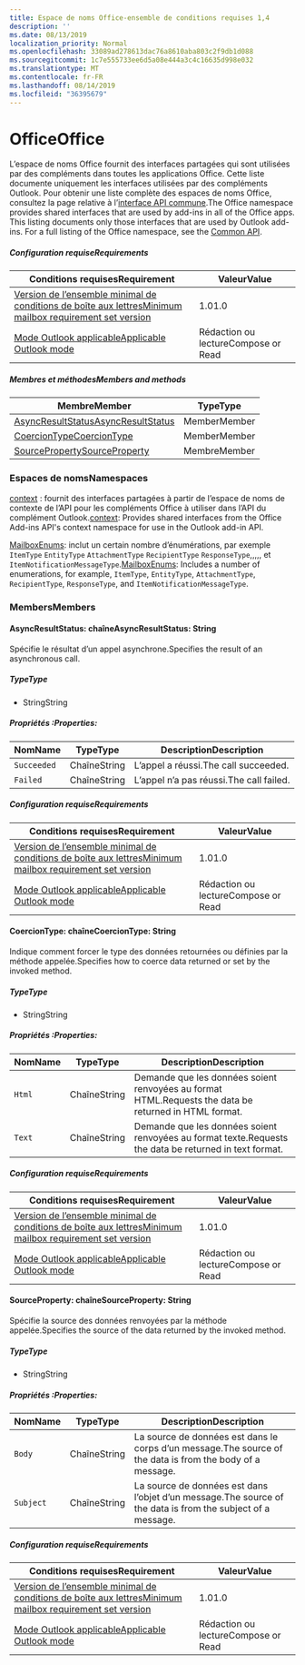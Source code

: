 ```yaml
---
title: Espace de noms Office-ensemble de conditions requises 1,4
description: ''
ms.date: 08/13/2019
localization_priority: Normal
ms.openlocfilehash: 33089ad278613dac76a8610aba803c2f9db1d088
ms.sourcegitcommit: 1c7e555733ee6d5a08e444a3c4c16635d998e032
ms.translationtype: MT
ms.contentlocale: fr-FR
ms.lasthandoff: 08/14/2019
ms.locfileid: "36395679"
---
```

# <a name="office"></a><span data-ttu-id="ea6ab-102">Office</span><span class="sxs-lookup"><span data-stu-id="ea6ab-102">Office</span></span>

<span data-ttu-id="ea6ab-p101">L’espace de noms Office fournit des interfaces partagées qui sont utilisées par des compléments dans toutes les applications Office. Cette liste documente uniquement les interfaces utilisées par des compléments Outlook. Pour obtenir une liste complète des espaces de noms Office, consultez la page relative à l’[interface API commune](/javascript/api/office).</span><span class="sxs-lookup"><span data-stu-id="ea6ab-p101">The Office namespace provides shared interfaces that are used by add-ins in all of the Office apps. This listing documents only those interfaces that are used by Outlook add-ins. For a full listing of the Office namespace, see the [Common API](/javascript/api/office).</span></span>

##### <a name="requirements"></a><span data-ttu-id="ea6ab-105">Configuration requise</span><span class="sxs-lookup"><span data-stu-id="ea6ab-105">Requirements</span></span>

|<span data-ttu-id="ea6ab-106">Conditions requises</span><span class="sxs-lookup"><span data-stu-id="ea6ab-106">Requirement</span></span>| <span data-ttu-id="ea6ab-107">Valeur</span><span class="sxs-lookup"><span data-stu-id="ea6ab-107">Value</span></span>|
|---|---|
|[<span data-ttu-id="ea6ab-108">Version de l’ensemble minimal de conditions de boîte aux lettres</span><span class="sxs-lookup"><span data-stu-id="ea6ab-108">Minimum mailbox requirement set version</span></span>](/office/dev/add-ins/reference/requirement-sets/outlook-api-requirement-sets)| <span data-ttu-id="ea6ab-109">1.0</span><span class="sxs-lookup"><span data-stu-id="ea6ab-109">1.0</span></span>|
|[<span data-ttu-id="ea6ab-110">Mode Outlook applicable</span><span class="sxs-lookup"><span data-stu-id="ea6ab-110">Applicable Outlook mode</span></span>](/outlook/add-ins/#extension-points)| <span data-ttu-id="ea6ab-111">Rédaction ou lecture</span><span class="sxs-lookup"><span data-stu-id="ea6ab-111">Compose or Read</span></span>|

##### <a name="members-and-methods"></a><span data-ttu-id="ea6ab-112">Membres et méthodes</span><span class="sxs-lookup"><span data-stu-id="ea6ab-112">Members and methods</span></span>

| <span data-ttu-id="ea6ab-113">Membre</span><span class="sxs-lookup"><span data-stu-id="ea6ab-113">Member</span></span> | <span data-ttu-id="ea6ab-114">Type</span><span class="sxs-lookup"><span data-stu-id="ea6ab-114">Type</span></span> |
|--------|------|
| [<span data-ttu-id="ea6ab-115">AsyncResultStatus</span><span class="sxs-lookup"><span data-stu-id="ea6ab-115">AsyncResultStatus</span></span>](#asyncresultstatus-string) | <span data-ttu-id="ea6ab-116">Member</span><span class="sxs-lookup"><span data-stu-id="ea6ab-116">Member</span></span> |
| [<span data-ttu-id="ea6ab-117">CoercionType</span><span class="sxs-lookup"><span data-stu-id="ea6ab-117">CoercionType</span></span>](#coerciontype-string) | <span data-ttu-id="ea6ab-118">Member</span><span class="sxs-lookup"><span data-stu-id="ea6ab-118">Member</span></span> |
| [<span data-ttu-id="ea6ab-119">SourceProperty</span><span class="sxs-lookup"><span data-stu-id="ea6ab-119">SourceProperty</span></span>](#sourceproperty-string) | <span data-ttu-id="ea6ab-120">Membre</span><span class="sxs-lookup"><span data-stu-id="ea6ab-120">Member</span></span> |

### <a name="namespaces"></a><span data-ttu-id="ea6ab-121">Espaces de noms</span><span class="sxs-lookup"><span data-stu-id="ea6ab-121">Namespaces</span></span>

<span data-ttu-id="ea6ab-122">[context](Office.context.md) : fournit des interfaces partagées à partir de l’espace de noms de contexte de l’API pour les compléments Office à utiliser dans l’API du complément Outlook.</span><span class="sxs-lookup"><span data-stu-id="ea6ab-122">[context](Office.context.md): Provides shared interfaces from the Office Add-ins API's context namespace for use in the Outlook add-in API.</span></span>

<span data-ttu-id="ea6ab-123">[MailboxEnums](/javascript/api/outlook/office.mailboxenums.attachmenttype?view=outlook-js-1.4): inclut un certain nombre d’énumérations, par exemple `ItemType` `EntityType` `AttachmentType` `RecipientType` `ResponseType`,,,,, et `ItemNotificationMessageType`.</span><span class="sxs-lookup"><span data-stu-id="ea6ab-123">[MailboxEnums](/javascript/api/outlook/office.mailboxenums.attachmenttype?view=outlook-js-1.4): Includes a number of enumerations, for example, `ItemType`, `EntityType`, `AttachmentType`, `RecipientType`, `ResponseType`, and `ItemNotificationMessageType`.</span></span>

### <a name="members"></a><span data-ttu-id="ea6ab-124">Members</span><span class="sxs-lookup"><span data-stu-id="ea6ab-124">Members</span></span>

#### <a name="asyncresultstatus-string"></a><span data-ttu-id="ea6ab-125">AsyncResultStatus: chaîne</span><span class="sxs-lookup"><span data-stu-id="ea6ab-125">AsyncResultStatus: String</span></span>

<span data-ttu-id="ea6ab-126">Spécifie le résultat d’un appel asynchrone.</span><span class="sxs-lookup"><span data-stu-id="ea6ab-126">Specifies the result of an asynchronous call.</span></span>

##### <a name="type"></a><span data-ttu-id="ea6ab-127">Type</span><span class="sxs-lookup"><span data-stu-id="ea6ab-127">Type</span></span>

*   <span data-ttu-id="ea6ab-128">String</span><span class="sxs-lookup"><span data-stu-id="ea6ab-128">String</span></span>

##### <a name="properties"></a><span data-ttu-id="ea6ab-129">Propriétés :</span><span class="sxs-lookup"><span data-stu-id="ea6ab-129">Properties:</span></span>

|<span data-ttu-id="ea6ab-130">Nom</span><span class="sxs-lookup"><span data-stu-id="ea6ab-130">Name</span></span>| <span data-ttu-id="ea6ab-131">Type</span><span class="sxs-lookup"><span data-stu-id="ea6ab-131">Type</span></span>| <span data-ttu-id="ea6ab-132">Description</span><span class="sxs-lookup"><span data-stu-id="ea6ab-132">Description</span></span>|
|---|---|---|
|`Succeeded`| <span data-ttu-id="ea6ab-133">Chaîne</span><span class="sxs-lookup"><span data-stu-id="ea6ab-133">String</span></span>|<span data-ttu-id="ea6ab-134">L’appel a réussi.</span><span class="sxs-lookup"><span data-stu-id="ea6ab-134">The call succeeded.</span></span>|
|`Failed`| <span data-ttu-id="ea6ab-135">Chaîne</span><span class="sxs-lookup"><span data-stu-id="ea6ab-135">String</span></span>|<span data-ttu-id="ea6ab-136">L’appel n’a pas réussi.</span><span class="sxs-lookup"><span data-stu-id="ea6ab-136">The call failed.</span></span>|

##### <a name="requirements"></a><span data-ttu-id="ea6ab-137">Configuration requise</span><span class="sxs-lookup"><span data-stu-id="ea6ab-137">Requirements</span></span>

|<span data-ttu-id="ea6ab-138">Conditions requises</span><span class="sxs-lookup"><span data-stu-id="ea6ab-138">Requirement</span></span>| <span data-ttu-id="ea6ab-139">Valeur</span><span class="sxs-lookup"><span data-stu-id="ea6ab-139">Value</span></span>|
|---|---|
|[<span data-ttu-id="ea6ab-140">Version de l’ensemble minimal de conditions de boîte aux lettres</span><span class="sxs-lookup"><span data-stu-id="ea6ab-140">Minimum mailbox requirement set version</span></span>](/office/dev/add-ins/reference/requirement-sets/outlook-api-requirement-sets)| <span data-ttu-id="ea6ab-141">1.0</span><span class="sxs-lookup"><span data-stu-id="ea6ab-141">1.0</span></span>|
|[<span data-ttu-id="ea6ab-142">Mode Outlook applicable</span><span class="sxs-lookup"><span data-stu-id="ea6ab-142">Applicable Outlook mode</span></span>](/outlook/add-ins/#extension-points)| <span data-ttu-id="ea6ab-143">Rédaction ou lecture</span><span class="sxs-lookup"><span data-stu-id="ea6ab-143">Compose or Read</span></span>|

#### <a name="coerciontype-string"></a><span data-ttu-id="ea6ab-144">CoercionType: chaîne</span><span class="sxs-lookup"><span data-stu-id="ea6ab-144">CoercionType: String</span></span>

<span data-ttu-id="ea6ab-145">Indique comment forcer le type des données retournées ou définies par la méthode appelée.</span><span class="sxs-lookup"><span data-stu-id="ea6ab-145">Specifies how to coerce data returned or set by the invoked method.</span></span>

##### <a name="type"></a><span data-ttu-id="ea6ab-146">Type</span><span class="sxs-lookup"><span data-stu-id="ea6ab-146">Type</span></span>

*   <span data-ttu-id="ea6ab-147">String</span><span class="sxs-lookup"><span data-stu-id="ea6ab-147">String</span></span>

##### <a name="properties"></a><span data-ttu-id="ea6ab-148">Propriétés :</span><span class="sxs-lookup"><span data-stu-id="ea6ab-148">Properties:</span></span>

|<span data-ttu-id="ea6ab-149">Nom</span><span class="sxs-lookup"><span data-stu-id="ea6ab-149">Name</span></span>| <span data-ttu-id="ea6ab-150">Type</span><span class="sxs-lookup"><span data-stu-id="ea6ab-150">Type</span></span>| <span data-ttu-id="ea6ab-151">Description</span><span class="sxs-lookup"><span data-stu-id="ea6ab-151">Description</span></span>|
|---|---|---|
|`Html`| <span data-ttu-id="ea6ab-152">Chaîne</span><span class="sxs-lookup"><span data-stu-id="ea6ab-152">String</span></span>|<span data-ttu-id="ea6ab-153">Demande que les données soient renvoyées au format HTML.</span><span class="sxs-lookup"><span data-stu-id="ea6ab-153">Requests the data be returned in HTML format.</span></span>|
|`Text`| <span data-ttu-id="ea6ab-154">Chaîne</span><span class="sxs-lookup"><span data-stu-id="ea6ab-154">String</span></span>|<span data-ttu-id="ea6ab-155">Demande que les données soient renvoyées au format texte.</span><span class="sxs-lookup"><span data-stu-id="ea6ab-155">Requests the data be returned in text format.</span></span>|

##### <a name="requirements"></a><span data-ttu-id="ea6ab-156">Configuration requise</span><span class="sxs-lookup"><span data-stu-id="ea6ab-156">Requirements</span></span>

|<span data-ttu-id="ea6ab-157">Conditions requises</span><span class="sxs-lookup"><span data-stu-id="ea6ab-157">Requirement</span></span>| <span data-ttu-id="ea6ab-158">Valeur</span><span class="sxs-lookup"><span data-stu-id="ea6ab-158">Value</span></span>|
|---|---|
|[<span data-ttu-id="ea6ab-159">Version de l’ensemble minimal de conditions de boîte aux lettres</span><span class="sxs-lookup"><span data-stu-id="ea6ab-159">Minimum mailbox requirement set version</span></span>](/office/dev/add-ins/reference/requirement-sets/outlook-api-requirement-sets)| <span data-ttu-id="ea6ab-160">1.0</span><span class="sxs-lookup"><span data-stu-id="ea6ab-160">1.0</span></span>|
|[<span data-ttu-id="ea6ab-161">Mode Outlook applicable</span><span class="sxs-lookup"><span data-stu-id="ea6ab-161">Applicable Outlook mode</span></span>](/outlook/add-ins/#extension-points)| <span data-ttu-id="ea6ab-162">Rédaction ou lecture</span><span class="sxs-lookup"><span data-stu-id="ea6ab-162">Compose or Read</span></span>|

#### <a name="sourceproperty-string"></a><span data-ttu-id="ea6ab-163">SourceProperty: chaîne</span><span class="sxs-lookup"><span data-stu-id="ea6ab-163">SourceProperty: String</span></span>

<span data-ttu-id="ea6ab-164">Spécifie la source des données renvoyées par la méthode appelée.</span><span class="sxs-lookup"><span data-stu-id="ea6ab-164">Specifies the source of the data returned by the invoked method.</span></span>

##### <a name="type"></a><span data-ttu-id="ea6ab-165">Type</span><span class="sxs-lookup"><span data-stu-id="ea6ab-165">Type</span></span>

*   <span data-ttu-id="ea6ab-166">String</span><span class="sxs-lookup"><span data-stu-id="ea6ab-166">String</span></span>

##### <a name="properties"></a><span data-ttu-id="ea6ab-167">Propriétés :</span><span class="sxs-lookup"><span data-stu-id="ea6ab-167">Properties:</span></span>

|<span data-ttu-id="ea6ab-168">Nom</span><span class="sxs-lookup"><span data-stu-id="ea6ab-168">Name</span></span>| <span data-ttu-id="ea6ab-169">Type</span><span class="sxs-lookup"><span data-stu-id="ea6ab-169">Type</span></span>| <span data-ttu-id="ea6ab-170">Description</span><span class="sxs-lookup"><span data-stu-id="ea6ab-170">Description</span></span>|
|---|---|---|
|`Body`| <span data-ttu-id="ea6ab-171">Chaîne</span><span class="sxs-lookup"><span data-stu-id="ea6ab-171">String</span></span>|<span data-ttu-id="ea6ab-172">La source de données est dans le corps d’un message.</span><span class="sxs-lookup"><span data-stu-id="ea6ab-172">The source of the data is from the body of a message.</span></span>|
|`Subject`| <span data-ttu-id="ea6ab-173">Chaîne</span><span class="sxs-lookup"><span data-stu-id="ea6ab-173">String</span></span>|<span data-ttu-id="ea6ab-174">La source de données est dans l’objet d’un message.</span><span class="sxs-lookup"><span data-stu-id="ea6ab-174">The source of the data is from the subject of a message.</span></span>|

##### <a name="requirements"></a><span data-ttu-id="ea6ab-175">Configuration requise</span><span class="sxs-lookup"><span data-stu-id="ea6ab-175">Requirements</span></span>

|<span data-ttu-id="ea6ab-176">Conditions requises</span><span class="sxs-lookup"><span data-stu-id="ea6ab-176">Requirement</span></span>| <span data-ttu-id="ea6ab-177">Valeur</span><span class="sxs-lookup"><span data-stu-id="ea6ab-177">Value</span></span>|
|---|---|
|[<span data-ttu-id="ea6ab-178">Version de l’ensemble minimal de conditions de boîte aux lettres</span><span class="sxs-lookup"><span data-stu-id="ea6ab-178">Minimum mailbox requirement set version</span></span>](/office/dev/add-ins/reference/requirement-sets/outlook-api-requirement-sets)| <span data-ttu-id="ea6ab-179">1.0</span><span class="sxs-lookup"><span data-stu-id="ea6ab-179">1.0</span></span>|
|[<span data-ttu-id="ea6ab-180">Mode Outlook applicable</span><span class="sxs-lookup"><span data-stu-id="ea6ab-180">Applicable Outlook mode</span></span>](/outlook/add-ins/#extension-points)| <span data-ttu-id="ea6ab-181">Rédaction ou lecture</span><span class="sxs-lookup"><span data-stu-id="ea6ab-181">Compose or Read</span></span>|
